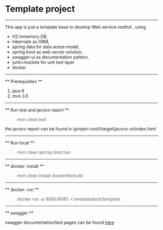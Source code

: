 # Template project
____

This app is just a template base to develop Web service restfull , using 
* H2 inmemory DB, 
* hibernate as ORM, 
* spring data for data acess model, 
* spring boot as web server solution, 
* swagger-ui as documentation pattern, 
* junit+mockito for unit test layer
* docker 

____
 
** Prerequisites **

1. java 8
1. mvn 3.5

____
  
** Run test and jacoco report **
 
> mvn clean test
 
 the jacoco report can be found in {project root}\target\jacoco-ut\index.html
 
____
  
** Run local **
 
> mvn clean spring-boot:run

____
  
** docker: install **
 
> mvn clean install dockerfile:build

____
  
** docker: run **
 
> docker run -p 8080:8080 -t templatedock/template

____

** swagger **

swagger documentation/test pages can be found [here](http://localhost:8080/swagger-ui.html)
